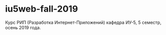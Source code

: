 # iu5web-fall-2019
Курс РИП (Разработка Интернет-Приложений) кафедра ИУ-5, 5 семестр, осень 2019 года. 
